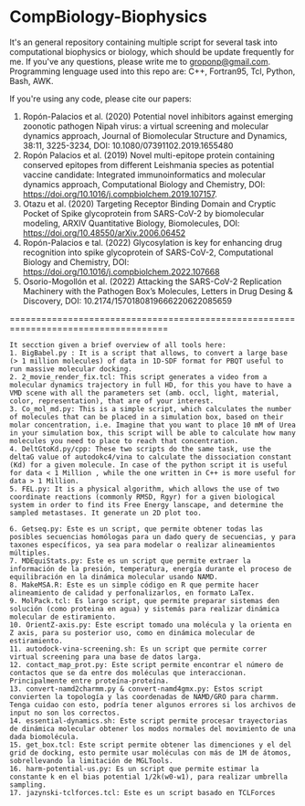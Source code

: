 # CompBiology-Biophysics
It's an general repository containing multiple script for several task into computational biophysics or biology, which should be update frequently for me.
If you've any questions, please write me to groponp@gmail.com. Programming lenguage used into this repo are: C++, Fortran95, Tcl, Python, Bash, AWK. 

If you're using any code, please cite our papers: 
1. Ropón-Palacios et al.  (2020) Potential novel inhibitors against emerging zoonotic pathogen Nipah virus: a virtual screening and molecular dynamics approach, Journal of Biomolecular Structure and Dynamics, 38:11, 3225-3234, DOI: 10.1080/07391102.2019.1655480
2. Ropón Palacios et al. (2019) Novel multi-epitope protein containing conserved epitopes from different Leishmania species as potential vaccine candidate: Integrated immunoinformatics and molecular dynamics approach, Computational Biology and Chemistry, DOI: https://doi.org/10.1016/j.compbiolchem.2019.107157.
3. Otazu et al. (2020) Targeting Receptor Binding Domain and Cryptic Pocket of Spike glycoprotein from SARS-CoV-2 by biomolecular modeling, ARXIV Quantitative Biology, Biomolecules, DOI: https://doi.org/10.48550/arXiv.2006.06452
4. Ropón-Palacios e tal. (2022) Glycosylation is key for enhancing drug recognition into spike glycoprotein of SARS-CoV-2, Computational Biology and Chemistry, DOI: https://doi.org/10.1016/j.compbiolchem.2022.107668
5. Osorio-Mogollón et al. (2022) Attacking the SARS-CoV-2 Replication Machinery with the Pathogen Box’s Molecules, Letters in Drug Desing & Discovery, DOI: 10.2174/1570180819666220622085659 

====================================================================================
```
It secction given a brief overview of all tools here: 
1. BigBabel.py : It is a script that allows, to convert a large base (> 1 million molecules) of data in 1D-SDF format for PBQT useful to run massive molecular docking.
2. 2_movie_render_fix.tcl: This script generates a video from a molecular dynamics trajectory in full HD, for this you have to have a VMD scene with all the parameters set (amb. occl, light, material, color, representation), that are of your interest.
3. Co_mol_md.py: This is a simple script, which calculates the number of molecules that can be placed in a simulation box, based on their molar concentration, i.e. Imagine that you want to place 10 mM of Urea in your simulation box, this script will be able to calculate how many molecules you need to place to reach that concentration.
4. DeltGtoKd.py/cpp: These two scripts do the same task, use the deltaG value of autodokc4/vina to calculate the dissociation constant (Kd) for a given molecule. In case of the python script it is useful for data < 1 Million , while the one written in C++ is more useful for data > 1 Million.
5. FEL.py: It is a physical algorithm, which allows the use of two coordinate reactions (commonly RMSD, Rgyr) for a given biological system in order to find its Free Energy lanscape, and determine the sampled metastases. It generate un 2D plot too. 

6. Getseq.py: Este es un script, que permite obtener todas las posibles secuencias homólogas para un dado query de secuencias, y para taxones específicos, ya sea para modelar o realizar alineamientos múltiples. 
7. MDEquiStats.py: Este es un script que permite extraer la información de la presión, temperatura, energía durante el proceso de equilibración en la dinámica molecular usando NAMD. 
8. MakeMSA.R: Este es un simple código en R que permite hacer alineamiento de calidad y perfonalizarlos, en formato LaTex. 
9. MolPack.tcl: Es largo script, que permite preparar sistemas den solución (como proteina en agua) y sistemás para realizar dinámica molecular de estiramiento. 
10. OrientZ-axis.py: Este escript tomado una molécula y la orienta en Z axis, para su posterior uso, como en dinámica molecular de estiramiento. 
11. autodock-vina-screening.sh: Es un script que permite correr virtual screening para una base de datos larga. 
12. contact_map_prot.py: Este script permite encontrar el número de contactos que se da entre dos moléculas que interaccionan. Principalmente entre proteína-proteína. 
13. convert-namd2charmm.py & convert-namd4gmx.py: Estos script convierten la topología y las coordenadas de NAMD/GRO para charmm. Tenga cuidao con esto, podría tener algunos errores si los archivos de input no son los correctos.
14. essential-dynamics.sh: Este script permite procesar trayectorias de dinámica molecular obtener los modos normales del movimiento de una dada biomolécula. 
15. get_box.tcl: Este script permite obtener las dimenciones y el del grid de docking, esto permite usar moléculas con más de 1M de átomos, sobrellevando la limitación de MGLTools. 
16. harm-potential-us.py: Es un script que permite estimar la constante k en el bias potential 1/2k(w0-w1), para realizar umbrella sampling. 
17. jazynski-tclforces.tcl: Este es un script basado en TCLForces 
```
